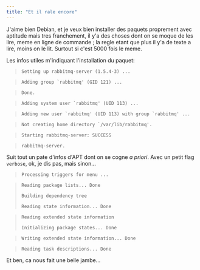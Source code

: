 ```yaml
---
title: "Et il rale encore"
---
```


J'aime bien Debian, et je veux bien installer des paquets proprement avec
aptitude mais tres franchement, il y'a des choses dont on se moque de les
lire, meme en ligne de commande ; la regle etant que plus il y'a de texte a
lire, moins on le lit. Surtout si c'est 5000 fois le meme.

Les infos utiles m'indiquant l'installation du paquet:

>

>  
>     Setting up rabbitmq-server (1.5.4-3) ...

>  
>     Adding group `rabbitmq' (GID 121) ...

>  
>     Done.

>  
>     Adding system user `rabbitmq' (UID 113) ...

>  
>     Adding new user `rabbitmq' (UID 113) with group `rabbitmq' ...

>  
>     Not creating home directory `/var/lib/rabbitmq'.

>  
>     Starting rabbitmq-server: SUCCESS

>  
>     rabbitmq-server.

>  
>  

Suit tout un pate d'infos d'APT dont on se cogne _a priori_. Avec un petit
flag `verbose`, ok, je dis pas, mais sinon...

>

>  
>     Processing triggers for menu ...

>  
>     Reading package lists... Done  
>  
>     Building dependency tree  
>  
>     Reading state information... Done

>  
>     Reading extended state information  
>  
>     Initializing package states... Done

>  
>     Writing extended state information... Done

>  
>     Reading task descriptions... Done  
>  
>  

Et ben, ca nous fait une belle jambe...

